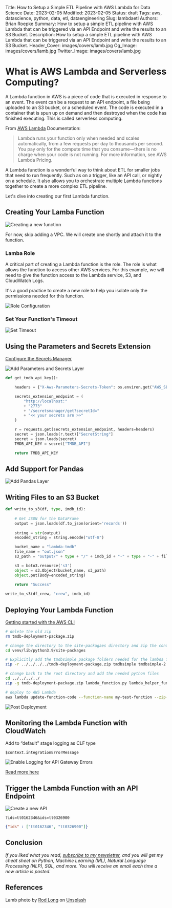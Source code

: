 Title: How to Setup a Simple ETL Pipeline with AWS Lambda for Data Science
Date: 2023-02-05
Modified: 2023-02-05
Status: draft
Tags: aws, datascience, python, data, etl, dataengineering
Slug: lambdaetl
Authors: Brian Roepke
Summary: How to setup a simple ETL pipeline with AWS Lambda that can be triggered via an API Endpoint and write the results to an S3 Bucket.
Description: How to setup a simple ETL pipeline with AWS Lambda that can be triggered via an API Endpoint and write the results to an S3 Bucket.
Header_Cover: images/covers/lamb.jpg
Og_Image: images/covers/lamb.jpg
Twitter_Image: images/covers/lamb.jpg

# What is AWS Lambda and Serverless Computing?

A Lambda function in AWS is a piece of code that is executed in response to an event.  The event can be a request to an API endpoint, a file being uploaded to an S3 bucket, or a scheduled event.  The code is executed in a container that is spun up on demand and then destroyed when the code has finished executing.  This is called serverless computing.

From [AWS Lambda](https://docs.aws.amazon.com/lambda/latest/dg/welcome.html) Documentation:

>Lambda runs your function only when needed and scales automatically, from a few requests per day to thousands per second. You pay only for the compute time that you consume—there is no charge when your code is not running. For more information, see AWS Lambda Pricing.

A Lambda function is a wonderful way to think about ETL for smaller jobs that need to run frequently.  Such as on a trigger, like an API call, or nightly on a schedule.  It also allows you to orchestrate multiple Lambda functions together to create a more complex ETL pipeline.

Let's dive into creating our first Lambda function.

## Creating Your Lamba Function




![Creating a new function]({static}../../images/posts/lambdaetl_create_function.png)

For now, skip adding a VPC.  We will create one shortly and attach it to the function.

### Lamba Role

A critical part of creating a Lambda function is the role.  The role is what allows the function to access other AWS services.  For this example, we will need to give the function access to the Lambda service, S3, and CloudWatch Logs.

It's a good practice to create a new role to help you isolate only the permissions needed for this function.

![Role Configuration]({static}../../images/posts/lambdaetl_role.png)

### Set Your Function's Timeout



![Set Timeout]({static}../../images/posts/lambdaetl_timeout.png)


## Using the Parameters and Secrets Extension

[Configure the Secrets Manager](https://docs.aws.amazon.com/secretsmanager/latest/userguide/retrieving-secrets_lambda.html)


![Add Parameters and Secrets Layer]({static}../../images/posts/lambdaetl_secrets.png)


```python
def get_tmdb_api_key():

    headers = {"X-Aws-Parameters-Secrets-Token": os.environ.get("AWS_SESSION_TOKEN")}

    secrets_extension_endpoint = (
        "http://localhost:"
        + "2773"
        + "/secretsmanager/get?secretId="
        + "<< your secrets arn >>"
    )

    r = requests.get(secrets_extension_endpoint, headers=headers)
    secret = json.loads(r.text)["SecretString"]
    secret = json.loads(secret)
    TMDB_API_KEY = secret["TMDB_API"]

    return TMDB_API_KEY
```



## Add Support for Pandas



![Add Pandas Layer]({static}../../images/posts/lambdaetl_pandas.png)


## Writing Files to an S3 Bucket


```python
def write_to_s3(df, type, imdb_id):   
    
    # Get JSON for the DataFrame
    output = json.loads(df.to_json(orient='records'))
    
    string = str(output)
    encoded_string = string.encode("utf-8")

    bucket_name = "lambda-tmdb"
    file_name = "out.json"
    s3_path = "output/" + type + "/" + imdb_id + "-" + type + "-" + file_name

    s3 = boto3.resource('s3')
    object = s3.Object(bucket_name, s3_path)
    object.put(Body=encoded_string)
    
    return "Success"
```


```python
write_to_s3(df_crew, "crew", imdb_id)
```


## Deploying Your Lambda Function

[Getting started with the AWS CLI](https://docs.aws.amazon.com/cli/latest/userguide/cli-chap-getting-started.html)

```bash
# delete the old zip
rm tmdb-deployment-package.zip

# change the directory to the site-packagaes directory and zip the contents
cd venv/lib/python3.9/site-packages

# Explicitly add the tmdbsimple package folders needed for the lambda function
zip -r ../../../../tmdb-deployment-package.zip tmdbsimple tmdbsimple-2.9.1.dist-info

# change back to the root directory and add the needed python files
cd ../../../../
zip -g tmdb-deployment-package.zip lambda_function.py lambda_helper_functions.py

# deploy to AWS Lambda
aws lambda update-function-code --function-name my-test-function --zip-file fileb://tmdb-deployment-package.zip
```


![Post Deployment]({static}../../images/posts/lambdaetl_deploy.png)

## Monitoring the Lambda Function with CloudWatch

Add to “default” stage logging as CLF type

```text
$context.integrationErrorMessage
```

![Enable Logging for API Gateway Errors]({static}../../images/posts/lambdaetl_api_logging.png)


[Read more here](https://docs.aws.amazon.com/apigateway/latest/developerguide/http-api-troubleshooting-lambda.html)


## Trigger the Lambda Function with an API Endpoint



![Create a new API]({static}../../images/posts/lambdaetl_create_api.png)


```text
?ids=tt0162346&ids=tt0326900
```

```json
{"ids" : ["tt0162346", "tt0326900"]}
```

## Conclusion



*If you liked what you read, [subscribe to my newsletter](https://campaign.dataknowsall.com/subscribe), and you will get my cheat sheet on Python, Machine Learning (ML), Natural Language Processing (NLP), SQL, and more. You will receive an email each time a new article is posted.*

## References

Lamb photo by <a href="https://unsplash.com/@rodlong?utm_source=unsplash&utm_medium=referral&utm_content=creditCopyText">Rod Long</a> on <a href="https://unsplash.com/photos/aJvSX36kweg?utm_source=unsplash&utm_medium=referral&utm_content=creditCopyText">Unsplash</a>
  
  